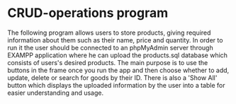 # CRUD-operations program

The following program allows users to store products, giving required information about them such as their name, price and quantity. 
In order to run it the user should be connected to an phpMyAdmin server through EXAMPP application where he can upload the products.sql database which consists of users's desired products.
The main purpose is to use the buttons in the frame once you run the app and then choose whether to add, update, delete or search for goods by their ID. There is also a 'Show All' button which displays the uploaded information by the user into a table for easier understanding and usage. 
